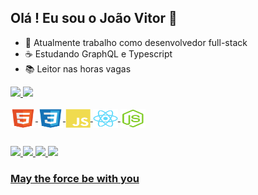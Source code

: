 ## Olá ! Eu sou o João Vitor 👋



- 🔭 Atualmente trabalho como desenvolvedor full-stack
- ☕ Estudando GraphQL e Typescript
- 📚 Leitor nas horas vagas

<div>
  <a href="https://github.com/JoaoVitorS">
  <img height="180em" src="https://github-readme-stats.vercel.app/api?username=JoaoVitorS&show_icons=true&theme=dracula&include_all_commits=true&count_private=true"/>
  <img height="160em" src="https://github-readme-stats.vercel.app/api/top-langs/?username=JoaoVitorS&layout=compact&langs_count=7&theme=dracula"/>
</div>
  
<div style="display: inline_block"><br>
  <img align="center" alt="JoaoVitorS-HTML" height="30" width="40" src="https://raw.githubusercontent.com/devicons/devicon/master/icons/html5/html5-original.svg">
  <img align="center" alt="JoaoVitorS-CSS" height="30" width="40" src="https://raw.githubusercontent.com/devicons/devicon/master/icons/css3/css3-original.svg">
  <img align="center" alt="JoaoVitorS-Js" height="30" width="40" src="https://raw.githubusercontent.com/devicons/devicon/master/icons/javascript/javascript-plain.svg">
  <img align="center" alt="JoaoVitorS-React" height="30" width="40" src="https://raw.githubusercontent.com/devicons/devicon/master/icons/react/react-original.svg">
  <img align="center" alt="JoaoVitorS-Node" height="30" width="40" src="https://raw.githubusercontent.com/devicons/devicon/master/icons/nodejs/nodejs-plain.svg">
</div>

##
  
<div> 
  <a href = "+5535998879534"><img src="https://img.shields.io/badge/WhatsApp-25D366?style=for-the-badge&logo=whatsapp&logoColor=white" target="_blank"/>
  <a href="https://discord.gg/G9GPg5SA75" target="_blank"><img src="https://img.shields.io/badge/Discord-7289DA?style=for-the-badge&logo=discord&logoColor=white" target="_blank"/>
  <a href = "mailto:joaovitorss.dev@gmail.com"><img src="https://img.shields.io/badge/Gmail-D14836?style=for-the-badge&logo=gmail&logoColor=white" target="_blank"/>
  <a href="https://www.linkedin.com/in/joão-vitor-soares-a0990682" target="_blank"><img src="https://img.shields.io/badge/-LinkedIn-%230077B5?style=for-the-badge&logo=linkedin&logoColor=white" target="_blank"/>  
</div>

### May the force be with you

